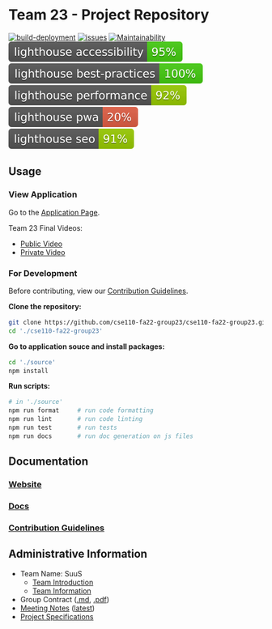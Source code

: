 # Team 23 - Project Repository

[![build-deployment](https://github.com/cse110-fa22-group23/cse110-fa22-group23/actions/workflows/pages/pages-build-deployment/badge.svg)](https://github.com/cse110-fa22-group23/cse110-fa22-group23/actions/workflows/pages/pages-build-deployment)
[![issues](https://img.shields.io/github/issues/cse110-fa22-group23/cse110-fa22-group23)](https://github.com/cse110-fa22-group23/cse110-fa22-group23/issues)
[![Maintainability](https://api.codeclimate.com/v1/badges/6e47e201498803a0483d/maintainability)](https://codeclimate.com/github/cse110-fa22-group23/cse110-fa22-group23/maintainability)
[![Lighthouse Accessibility Badge](source/lighthouse/lighthouse_accessibility.svg)](source/lighthouse/lighthouse_report.pdf)
[![Lighthouse Best Practices Badge](source/lighthouse/lighthouse_best-practices.svg)](source/lighthouse/lighthouse_report.pdf)
[![Lighthouse Performance Badge](source/lighthouse/lighthouse_performance.svg)](source/lighthouse/lighthouse_report.pdf)
[![Lighthouse PWA Badge](source/lighthouse/lighthouse_pwa.svg)](source/lighthouse/lighthouse_report.pdf)
[![Lighthouse SEO Badge](source/lighthouse/lighthouse_seo.svg)](source/lighthouse/lighthouse_report.pdf)

## Usage

### View Application

Go to the [Application Page](https://cse110-fa22-group23.github.io/cse110-fa22-group23/).

Team 23 Final Videos:
- [Public Video](https://youtu.be/UXybgLMQYxY)
- [Private Video](https://youtu.be/oL-uGDx_Ods)

### For Development

Before contributing, view our [Contribution Guidelines](docs/CONTRIBUTING.md).

**Clone the repository:**

```bash
git clone https://github.com/cse110-fa22-group23/cse110-fa22-group23.git
cd './cse110-fa22-group23'
```

**Go to application souce and install packages:**

```bash
cd './source'
npm install
```

**Run scripts:**

```bash
# in './source'
npm run format     # run code formatting
npm run lint       # run code linting
npm run test       # run tests
npm run docs       # run doc generation on js files
```

## Documentation

### [Website](https://cse110-fa22-group23.github.io/cse110-fa22-group23/)

### [Docs](https://cse110-fa22-group23.github.io/cse110-fa22-group23/out/)

### [Contribution Guidelines](docs/CONTRIBUTING.md)

## Administrative Information

- Team Name: SuuS
  - [Team Introduction](/admin/videos/teamintro.mp4)
  - [Team Information](/admin/team.md)
- Group Contract ([.md](/admin/misc/rules.md), [.pdf](admin/misc/rules.pdf))
- [Meeting Notes](/admin/meetings) ([latest](admin/meetings/111122-sprint-1-review.md))
- [Project Specifications](specs)
